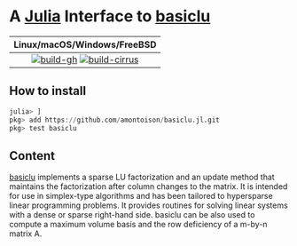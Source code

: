 # A [Julia](http://julialang.org) Interface to [basiclu](https://github.com/ERGO-Code/basiclu)

| **Linux/macOS/Windows/FreeBSD** |
|:-------------------------------:|
| [![build-gh][build-gh-img]][build-gh-url] [![build-cirrus][build-cirrus-img]][build-cirrus-url] |

[build-gh-img]: https://github.com/amontoison/basiclu.jl/workflows/CI/badge.svg?branch=main
[build-gh-url]: https://github.com/amontoison/basiclu.jl/actions
[build-cirrus-img]: https://img.shields.io/cirrus/github/amontoison/basiclu.jl?logo=Cirrus%20CI
[build-cirrus-url]: https://cirrus-ci.com/github/amontoison/basiclu.jl

## How to install

```julia
julia> ]
pkg> add https://github.com/amontoison/basiclu.jl.git
pkg> test basiclu
```

## Content

[basiclu](https://github.com/ERGO-Code/basiclu) implements a sparse LU factorization and an update method that maintains the factorization after column changes to the matrix. It is intended for use in simplex-type algorithms and has been tailored to hypersparse linear programming problems. It provides routines for solving linear systems with a dense or sparse right-hand side. basiclu can be also used to compute a maximum volume basis and the row deficiency of a m-by-n matrix A.
